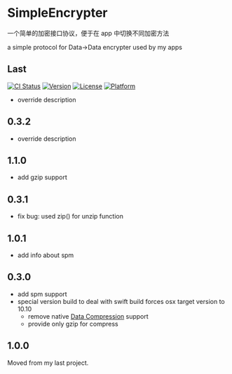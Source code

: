 # SimpleEncrypter

一个简单的加密接口协议，便于在 app 中切换不同加密方法

a simple protocol for Data->Data encrypter used by my apps


## Last

[![CI Status](http://img.shields.io/travis/1Fr3dG/SimpleEncrypter.svg?style=flat)](https://travis-ci.org/1Fr3dG/SimpleEncrypter)
[![Version](https://img.shields.io/cocoapods/v/SimpleEncrypter.svg?style=flat)](http://cocoapods.org/pods/SimpleEncrypter)
[![License](https://img.shields.io/cocoapods/l/SimpleEncrypter.svg?style=flat)](http://cocoapods.org/pods/SimpleEncrypter)
[![Platform](https://img.shields.io/cocoapods/p/SimpleEncrypter.svg?style=flat)](http://cocoapods.org/pods/SimpleEncrypter)

* override description

## 0.3.2

* override description

## 1.1.0

* add gzip support

## 0.3.1
* fix bug: used zip() for unzip function

## 1.0.1
* add info about spm

## 0.3.0

* add spm support
* special version build to deal with swift build forces osx target version to 10.10
	* remove native [Data Compression](https://developer.apple.com/reference/compression/1665429-data_compression) support
	* provide only gzip for compress

## 1.0.0
Moved from my last project.